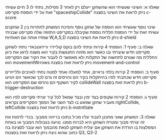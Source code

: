שאלה א:
השינוי שעשיתי הוא שהשחקן ייעלם רק לאחר 3 פסילות, נתתי לו 3 חיים
עשיתי זאת על ידי הוספת סקריפט "spaceshipColiide"
ניתן לראות את השינוי בסצנה c-score

שינוי נוסף שעשיתי הוא הוספה של שחקן נוסף והפיכת המשחק לתחרות בין 2 שחקנים
עשיתי זאת על ידי הוספת חללית נוספת שקיבלה בסקריפט התזוזה שלה סקריפט שבניתי שמזיז אותה עם האותיות W,A,S,D
ניתן לראות את השינוי בסצנה d-shield

שאלה ב:
סעיף 1:
הוספתי 4 קירות ונתתי להם בוקס קוליידר ורידגטבאדי
נתתי לשחקן סקריפט חדש שיצרתי ובו כאשר הוא מזהה התנגשות בקיר הוא משנה לרגע את כיוון החללית מה שגורם לתחשוה של התקלות ולא מאפשר לו לעבור את הקיר
שם הסקריפט הוא movementWrrows
ניתן לראות זאת בסצנה movement-and-control

סעיף ב:
הוספתי 2 קירות בלתי נראיים, אחד למעלה ואחד למטה
נתתי לאויבים וללייזרים סקריפט חדש שכתבתי לפיו בהיתקלות בקיר הם נהרסים
זה גרם לכך שכאשר הם הגיעו לקיר השקוף הם נהרסו
שם הסקריפט הוא collideWall
ניתן לראות זאת בסצנה b-trigger-destruction

סעיף ג:
הוספתי 2 קירות שקופים בצד ימין ובצד שמאל
לכל קיר יצרתי סקריפט לפיו הוא מעביר שחקן שפוגע בו לצד השני של המסך
הסקריפים נקראים rightCollide, leftCollide
ניתן לראות זאת בסצנה b-instnttiate

שאלה 3:
המשחק שאני מתכנן לעבוד עליו מכיל בתוכו בריחה ממבוך.
בכדי לדמות את זה יצרתי מבוך ומטרת השחקן היא לברוח ממנו.
נגיעה בגבולות המבוך או באחת המפלצות בו הורדת את השחקן
אם יצליח השחקן לצאת מהבמוך הוא עובר לסצינה בה כתוב שהוא ניצח
ניתן לראות זאת בסצנות Q3, Q3-2
